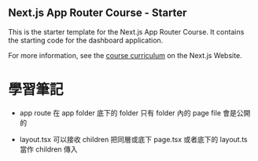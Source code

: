 ## Next.js App Router Course - Starter

This is the starter template for the Next.js App Router Course. It contains the starting code for the dashboard application.

For more information, see the [course curriculum](https://nextjs.org/learn) on the Next.js Website.

# 學習筆記

- app route 在 app folder 底下的 folder 只有 folder 內的 page file 會是公開的

- layout.tsx 可以接收 children 把同層或底下 page.tsx 或者底下的 layout.ts 當作 children 傳入
